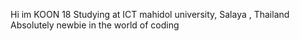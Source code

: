 Hi im KOON 18
Studying at ICT mahidol university, Salaya , Thailand
Absolutely newbie in the world of coding
<!---
swagkoon66/swagkoon66 is a ✨ special ✨ repository because its `README.md` (this file) appears on your GitHub profile.
You can click the Preview link to take a look at your changes.
--->
